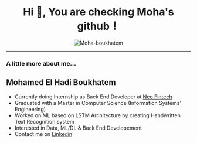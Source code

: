 <h1 align="center">  Hi 👋, You are checking Moha's github！</h1>
<p align="center">


<p align="center">
	<img src="https://komarev.com/ghpvc/?username=Moha-boukhatem&label=Profile%20views&color=0e75b6&style=flat" alt="Moha-boukhatem" />
</p>

---


### A little more about me...  

<h2>Mohamed El Hadi Boukhatem</h2>

- Currently doing Internship as Back End Developer at <a href="https://www.linkedin.com/company/neo-fintech/mycompany/"> Neo Fintech</a>
- Graduated with a Master in Computer Science (Information Systems' Engineering)
- Worked on ML based on LSTM Architecture by creating Handwritten Text Recognition system
- Interested in Data, ML/DL & Back End Developement
- Contact me on <a href="https://www.linkedin.com/in/mohamed-el-hadi-boukhatem-a38474174/">Linkedin</a>
